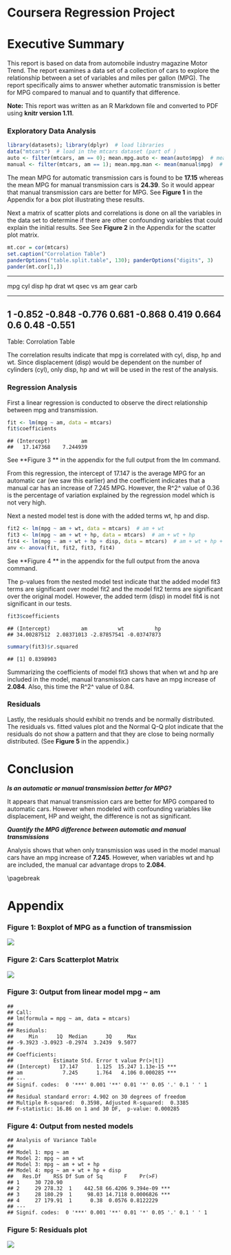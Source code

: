 # Coursera Regression Project



# Executive Summary

This report is based on data from automobile industry magazine Motor Trend. The report examines a data set of a collection of cars to explore the relationship between a set of variables and miles per gallon (MPG). The report specifically aims to answer whether automatic transmission is better for MPG compared to manual and to quantify that difference.

**Note:** This report was written as an R Markdown file and converted to PDF using **knitr version 1.11**.

### Exploratory Data Analysis

```r
library(datasets); library(dplyr)  # load libraries
data("mtcars")  # load in the mtcars dataset (part of )
auto <- filter(mtcars, am == 0); mean.mpg.auto <- mean(auto$mpg)  # mean: auto cars
manual <- filter(mtcars, am == 1); mean.mpg.man <- mean(manual$mpg)  # mean: manual cars
```
The mean MPG for automatic transmission cars is found to be **17.15** whereas the mean MPG for manual transmission cars is **24.39**. So it would appear that manual transmission cars are better for MPG. See **Figure 1** in the Appendix for a box plot illustrating these results.

Next a matrix of scatter plots and correlations is done on all the variables in the data set to determine if there are other confounding variables that could explain the initial results. See See **Figure 2** in the Appendix for the scatter plot matrix.


```r
mt.cor = cor(mtcars)
set.caption("Corrolation Table")
panderOptions("table.split.table", 130); panderOptions("digits", 3)
pander(mt.cor[1,])
```


------------------------------------------------------------------------
 mpg   cyl    disp    hp    drat    wt    qsec   vs    am   gear   carb 
----- ------ ------ ------ ------ ------ ------ ----- ---- ------ ------
  1   -0.852 -0.848 -0.776 0.681  -0.868 0.419  0.664 0.6   0.48  -0.551
------------------------------------------------------------------------

Table: Corrolation Table

The correlation results indicate that mpg is correlated with cyl, disp, hp and wt. Since displacement (disp) would be dependent on the number of cylinders (cyl), only disp, hp and wt will be used in the rest of the analysis. 

### Regression Analysis

First a linear regression is conducted to observe the direct relationship between mpg and transmission.


```r
fit <- lm(mpg ~ am, data = mtcars)
fit$coefficients
```

```
## (Intercept)          am 
##   17.147368    7.244939
```
See **Figure 3 ** in the appendix for the full output from the lm command.

From this regression, the intercept of 17.147 is the average MPG for an automatic car (we saw this earlier) and the coefficient indicates that a manual car has an increase of 7.245 MPG. However, the R^2^ value of 0.36 is the percentage of variation explained by the regression model which is not very high.

Next a nested model test is done with the added terms wt, hp and disp.


```r
fit2 <- lm(mpg ~ am + wt, data = mtcars)  # am + wt
fit3 <- lm(mpg ~ am + wt + hp, data = mtcars)  # am + wt + hp
fit4 <- lm(mpg ~ am + wt + hp + disp, data = mtcars)  # am + wt + hp + disp
anv <- anova(fit, fit2, fit3, fit4)
```
See **Figure 4 ** in the appendix for the full output from the anova command.

The p-values from the nested model test indicate that the added model fit3 terms are significant over model fit2 and the model fit2 terms are significant over the original model. However, the added term (disp) in model fit4 is not significant in our tests.


```r
fit3$coefficients
```

```
## (Intercept)          am          wt          hp 
## 34.00287512  2.08371013 -2.87857541 -0.03747873
```

```r
summary(fit3)$r.squared
```

```
## [1] 0.8398903
```

Summarizing the coefficients of model fit3 shows that when wt and hp are included in the model, manual transmission cars have an mpg increase of **2.084**. Also, this time the R^2^ value of 0.84.

### Residuals

Lastly, the residuals should exhibit no trends and be normally distributed. The residuals vs. fitted values plot and the Normal Q-Q plot indicate that the residuals do not show a pattern and that they are close to being normally distributed. (See **Figure 5** in the appendix.)

# Conclusion

***Is an automatic or manual transmission better for MPG?***

It appears that manual transmission cars are better for MPG compared to automatic cars. However when modeled with confounding variables like displacement, HP and weight, the difference is not as significant. 

 ***Quantify the MPG difference between automatic and manual transmissions***

Analysis shows that when only transmission was used in the model manual cars have an mpg increase of **7.245**. However, when variables wt and hp are included, the manual car advantage drops to **2.084**.



\pagebreak

# Appendix

### Figure 1: Boxplot of MPG as a function of transmission

![](Regression_Models_Project_files/figure-html/unnamed-chunk-7-1.png) 

### Figure 2: Cars Scatterplot Matrix

![](Regression_Models_Project_files/figure-html/unnamed-chunk-8-1.png) 

### Figure 3: Output from linear model mpg ~ am


```
## 
## Call:
## lm(formula = mpg ~ am, data = mtcars)
## 
## Residuals:
##     Min      1Q  Median      3Q     Max 
## -9.3923 -3.0923 -0.2974  3.2439  9.5077 
## 
## Coefficients:
##             Estimate Std. Error t value Pr(>|t|)    
## (Intercept)   17.147      1.125  15.247 1.13e-15 ***
## am             7.245      1.764   4.106 0.000285 ***
## ---
## Signif. codes:  0 '***' 0.001 '**' 0.01 '*' 0.05 '.' 0.1 ' ' 1
## 
## Residual standard error: 4.902 on 30 degrees of freedom
## Multiple R-squared:  0.3598,	Adjusted R-squared:  0.3385 
## F-statistic: 16.86 on 1 and 30 DF,  p-value: 0.000285
```


### Figure 4: Output from nested models


```
## Analysis of Variance Table
## 
## Model 1: mpg ~ am
## Model 2: mpg ~ am + wt
## Model 3: mpg ~ am + wt + hp
## Model 4: mpg ~ am + wt + hp + disp
##   Res.Df    RSS Df Sum of Sq       F    Pr(>F)    
## 1     30 720.90                                   
## 2     29 278.32  1    442.58 66.4206 9.394e-09 ***
## 3     28 180.29  1     98.03 14.7118 0.0006826 ***
## 4     27 179.91  1      0.38  0.0576 0.8122229    
## ---
## Signif. codes:  0 '***' 0.001 '**' 0.01 '*' 0.05 '.' 0.1 ' ' 1
```


### Figure 5: Residuals plot 

![](Regression_Models_Project_files/figure-html/unnamed-chunk-11-1.png) 
